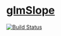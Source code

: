 # [glmSlope](https://dkucharc.github.io/glmSlope/)

[![Build Status](https://travis-ci.com/dkucharc/glmSlope.svg?branch=master)](https://travis-ci.com/dkucharc/glmSlope)
